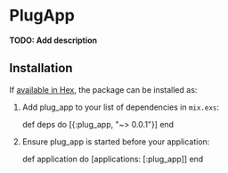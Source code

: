 # PlugApp

**TODO: Add description**

## Installation

If [available in Hex](https://hex.pm/docs/publish), the package can be installed as:

  1. Add plug_app to your list of dependencies in `mix.exs`:

        def deps do
          [{:plug_app, "~> 0.0.1"}]
        end

  2. Ensure plug_app is started before your application:

        def application do
          [applications: [:plug_app]]
        end

